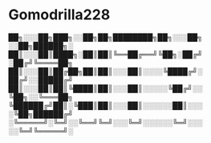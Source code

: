 # Gomodrilla228

██╗░░░██╗███╗░░██╗██╗████████╗██╗░░░██╗  ░░██╗██████╗░ ██║░░░██║████╗░██║██║╚══██╔══╝╚██╗░██╔╝  ░██╔╝╚════██╗ ██║░░░██║██╔██╗██║██║░░░██║░░░░╚████╔╝░  ██╔╝░░█████╔╝ ██║░░░██║██║╚████║██║░░░██║░░░░░╚██╔╝░░  ╚██╗░░╚═══██╗ ╚██████╔╝██║░╚███║██║░░░██║░░░░░░██║░░░  ░╚██╗██████╔╝ ░╚═════╝░╚═╝░░╚══╝╚═╝░░░╚═╝░░░░░░╚═╝░░░  ░░╚═╝╚═════╝░